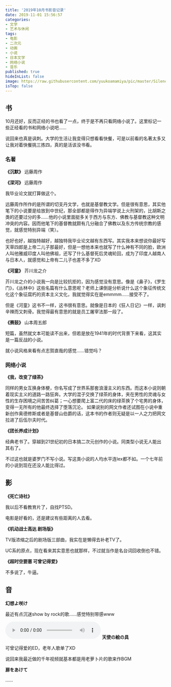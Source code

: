 ```yaml
---
title: '2019年10月书影音记录'
date: 2019-11-01 15:56:57
categories:
- 文学
- 艺术与休闲
tags: 
- 电影
- 二次元
- 动画
- 小说
- 日本文学
- 网络小说
- 音乐
published: true
hideInList: false
image: https://raw.githubusercontent.com/yuukoamamiya/pic/master/Silence_novel.jpg
isTop: false
---
```

## 书

10月还好，反而正经的书也看了一点，终于是不再只看网络小说了。这里标记一些正经看的书和网络小说吧……

说回来也真是讽刺。大学的生活让我变得只想看看快餐，可是以前看的名著太多又让我对着快餐挑三拣四，真的是活该没书看。

### 名著

**《沉默》** 远藤周作

**《深河》** 远藤周作

我毕业论文就打算做这个。

远藤周作所作的是所谓的切支丹文学，也就是基督教文学。但是很有意思，其实他笔下的小说要是给放到中世纪，那全部都是得作为异端学说上火刑架的，比胡斯之类的还要过分的多……他的小说里面挺多关于西方与东方、佛教与基督教这种文明冲突的内容。因而他笔下的基督教就颇有几分融合了佛教以及东方传统宗教的感觉，就感觉特别异端（笑）。

也好也好，越独特越好，越独特我毕业论文越有东西写。其实我本来想说你最好写天草四郎是上帝二儿子那最好，但是一想他本来也就写了什么神有不同的脸，欧洲人叫他雅威印度人叫他佛祖，还写了什么基督死后灵魂轮回，成为了印度人越南人与日本人，就感觉和上帝有二儿子也差不多了XD

**《河童》** 芥川龙之介

芥川龙之介的小说我一向是比较抗拒的，因为感觉没有意思。像是《鼻子》，《罗生门》，《丛林中》这些名篇有什么意思呢？老师上课倒是分析说什么这个象征传统文化这个象征腐朽的资本主义文化，我就觉得实在是emmmm……接受不了。

但是《河童》这书不一样，这书很有意思。就像是日本的《狂人日记》一样，讽刺辛辣而又刺骨。我觉得最有意思的就是员工屠宰法那一段了。

**《赛鼓》** 山本周五郎

短篇，虽然就文本可能读不出来，但若是放在1941年的时代背景下来看，这其实是一篇反战的小说。

就小说风格来看有点志賀直哉的感觉……错觉吗？

### 网络小说

**《我，改变了绿茶》**

同样的男女互换身体梗，你名写成了世界系那套浪漫主义的东西。而这本小说则朝着现实主义的道路一路狂奔。大学的混子交换了绿茶的身体，夹在男性的灵魂与女性的生存困境之间苦苦纠葛；一心想要爬上富二代的床的绿茶换了个宅男的身体，变得一无所有的他最终选择了堕落沉沦。 如果说别的网文作者还试图在小说中重新创作奥德修斯或者是基督山伯爵的话，这本书的作者则无疑是以一人之力把网文拉进了后伍尔夫时代。 

**《团长养成计划》**

经典老书了。穿越到21世纪初的日本搞二次元创作的小说。同类型小说无人能出其右了。

不过这也就是婆罗门不写小说。写这类小说的人均水平连lex都不如。一个七年前的小说到现在还没人能比得过。

## 影

**《死亡诗社》**

我以后不看教育片了，自找PTSD。

电影是好看的，还是建议有些距离的人去看。

**《机动战士高达 剧场版》**

TV版浓缩之后的剧场版三部曲，我实在是懒得去补老TV了。

UC系的原点，现在看来其实意思也就那样，不过就当作是名台词回收倒也不错。

**《超时空要塞 可曾记得爱》**

不多说了，牛逼。

## 音

**幻想よ咲け**

最近有点沉迷show by rock的歌……感觉特别带感www

<audio preload controls loop src = "http://storage.live.com/items/734D3C6FB1804A6C!802?authkey=AL6ixEc1HCV2YfY"></audio>
**天使の絵の具**

可曾记得爱的ED，老年人歌单了XD

说回来我最近做的千年视频就基本都是用老萝卜片的歌来作BGM

**扉をあけて**

……
